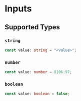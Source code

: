 # Inputs


## Supported Types

### `string`

```typescript
const value: string = "<value>";
```

### `number`

```typescript
const value: number = 8106.97;
```

### `boolean`

```typescript
const value: boolean = false;
```

